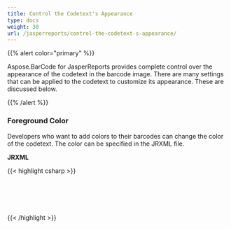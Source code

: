 ```yaml
---
title: Control the Codetext's Appearance
type: docs
weight: 30
url: /jasperreports/control-the-codetext-s-appearance/
---
```


{{% alert color="primary" %}} 

Aspose.BarCode for JasperReports provides complete control over the appearance of the codetext in the barcode image. There are many settings that can be applied to the codetext to customize its appearance. These are discussed below.

{{% /alert %}} 
### **Foreground Color**
Developers who want to add colors to their barcodes can change the color of the codetext. The color can be specified in the JRXML file.

**JRXML**

{{< highlight csharp >}}

 <image hAlign="Center">

    <reportElement x="0" y="100" width="500" height="250" />

    <imageExpression class="net.sf.jasperreports.engine.JRRenderable"><![CDATA[new com.aspose.barcode.jr.BarCodeRenderer(com.aspose.barcode.jr.BarCodeAttributesFactory.Create("codetext","DataMatrix",java.awt.Color.BLACK))]]></imageExpression>

</image>

{{< /highlight >}}
